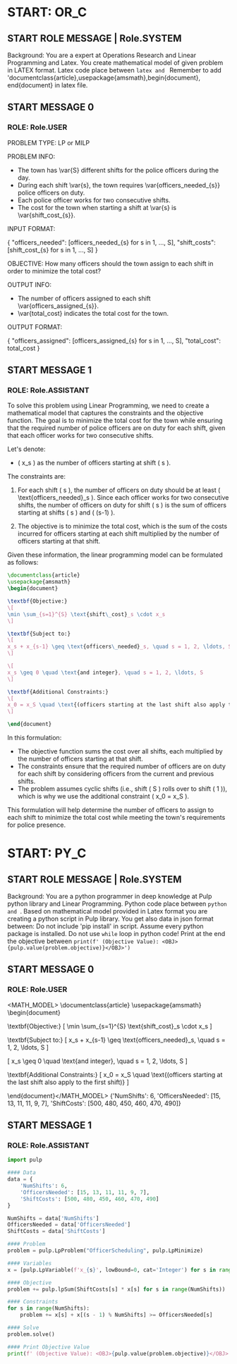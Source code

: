 # START: OR_C 
## START ROLE MESSAGE | Role.SYSTEM 
Background: You are a expert at Operations Research and Linear Programming and Latex. You create mathematical model of given problem in LATEX format. Latex code place between ```latex and ``` Remember to add 'documentclass{article},usepackage{amsmath},begin{document}, end{document} in latex file. 
## START MESSAGE 0 
### ROLE: Role.USER
<DESCRIPTION>
PROBLEM TYPE: LP or MILP

PROBLEM INFO:

- The town has \var{S} different shifts for the police officers during the day.
- During each shift \var{s}, the town requires \var{officers_needed_{s}} police officers on duty.
- Each police officer works for two consecutive shifts.
- The cost for the town when starting a shift at \var{s} is \var{shift_cost_{s}}.

INPUT FORMAT: 

{
    "officers_needed": [officers_needed_{s} for s in 1, ..., S],
    "shift_costs": [shift_cost_{s} for s in 1, ..., S]
}

OBJECTIVE: How many officers should the town assign to each shift in order to minimize the total cost?

OUTPUT INFO:

- The number of officers assigned to each shift \var{officers_assigned_{s}}.
- \var{total_cost} indicates the total cost for the town.

OUTPUT FORMAT:

{
    "officers_assigned": [officers_assigned_{s} for s in 1, ..., S],
    "total_cost": total_cost
}
</DESCRIPTION>


## START MESSAGE 1 
### ROLE: Role.ASSISTANT
To solve this problem using Linear Programming, we need to create a mathematical model that captures the constraints and the objective function. The goal is to minimize the total cost for the town while ensuring that the required number of police officers are on duty for each shift, given that each officer works for two consecutive shifts.

Let's denote:

- \( x_s \) as the number of officers starting at shift \( s \).

The constraints are:

1. For each shift \( s \), the number of officers on duty should be at least \( \text{officers\_needed}_s \). Since each officer works for two consecutive shifts, the number of officers on duty for shift \( s \) is the sum of officers starting at shifts \( s \) and \( (s-1) \).

2. The objective is to minimize the total cost, which is the sum of the costs incurred for officers starting at each shift multiplied by the number of officers starting at that shift.

Given these information, the linear programming model can be formulated as follows:

```latex
\documentclass{article}
\usepackage{amsmath}
\begin{document}

\textbf{Objective:}
\[
\min \sum_{s=1}^{S} \text{shift\_cost}_s \cdot x_s
\]

\textbf{Subject to:}
\[
x_s + x_{s-1} \geq \text{officers\_needed}_s, \quad s = 1, 2, \ldots, S
\]

\[
x_s \geq 0 \quad \text{and integer}, \quad s = 1, 2, \ldots, S
\]

\textbf{Additional Constraints:}
\[
x_0 = x_S \quad \text{(officers starting at the last shift also apply to the first shift)}
\]

\end{document}
```

In this formulation:

- The objective function sums the cost over all shifts, each multiplied by the number of officers starting at that shift.
- The constraints ensure that the required number of officers are on duty for each shift by considering officers from the current and previous shifts.
- The problem assumes cyclic shifts (i.e., shift \( S \) rolls over to shift \( 1 \)), which is why we use the additional constraint \( x_0 = x_S \).

This formulation will help determine the number of officers to assign to each shift to minimize the total cost while meeting the town's requirements for police presence.

# START: PY_C 
## START ROLE MESSAGE | Role.SYSTEM 
Background: You are a python programmer in deep knowledge at Pulp python library and Linear Programming. Python code place between ```python and ```. Based on mathematical model provided in Latex format you are creating a python script in Pulp library. You get also data in json format between: <DATA></DATA> Do not include 'pip install' in script. Assume every python package is installed. Do not use `while` loop in python code! Print at the end the objective between <OBJ></OBJ> `print(f' (Objective Value): <OBJ>{pulp.value(problem.objective)}</OBJ>')` 
## START MESSAGE 0 
### ROLE: Role.USER
<MATH_MODEL>
\documentclass{article}
\usepackage{amsmath}
\begin{document}

\textbf{Objective:}
\[
\min \sum_{s=1}^{S} \text{shift\_cost}_s \cdot x_s
\]

\textbf{Subject to:}
\[
x_s + x_{s-1} \geq \text{officers\_needed}_s, \quad s = 1, 2, \ldots, S
\]

\[
x_s \geq 0 \quad \text{and integer}, \quad s = 1, 2, \ldots, S
\]

\textbf{Additional Constraints:}
\[
x_0 = x_S \quad \text{(officers starting at the last shift also apply to the first shift)}
\]

\end{document}</MATH_MODEL>
<DATA>
{'NumShifts': 6, 'OfficersNeeded': [15, 13, 11, 11, 9, 7], 'ShiftCosts': [500, 480, 450, 460, 470, 490]}</DATA>


## START MESSAGE 1 
### ROLE: Role.ASSISTANT
```python
import pulp

#### Data
data = {
    'NumShifts': 6,
    'OfficersNeeded': [15, 13, 11, 11, 9, 7],
    'ShiftCosts': [500, 480, 450, 460, 470, 490]
}

NumShifts = data['NumShifts']
OfficersNeeded = data['OfficersNeeded']
ShiftCosts = data['ShiftCosts']

#### Problem
problem = pulp.LpProblem("OfficerScheduling", pulp.LpMinimize)

#### Variables
x = [pulp.LpVariable(f'x_{s}', lowBound=0, cat='Integer') for s in range(NumShifts)]

#### Objective
problem += pulp.lpSum(ShiftCosts[s] * x[s] for s in range(NumShifts))

#### Constraints
for s in range(NumShifts):
    problem += x[s] + x[(s - 1) % NumShifts] >= OfficersNeeded[s]

#### Solve
problem.solve()

#### Print Objective Value
print(f' (Objective Value): <OBJ>{pulp.value(problem.objective)}</OBJ>')
```

